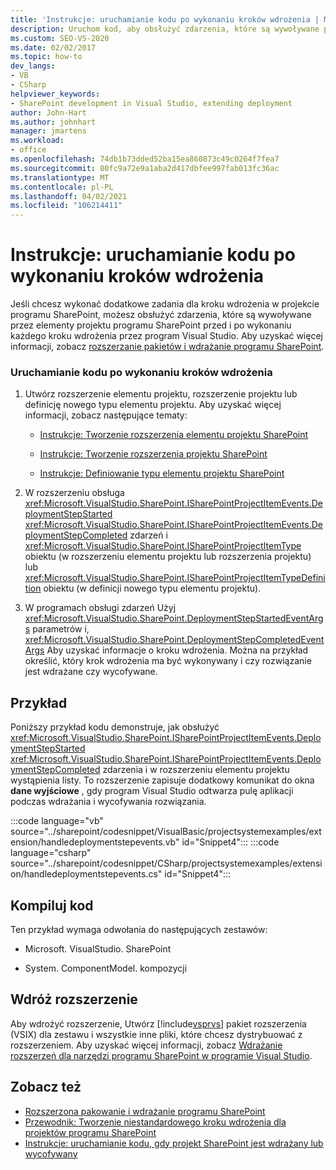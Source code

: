 ```yaml
---
title: 'Instrukcje: uruchamianie kodu po wykonaniu kroków wdrożenia | Microsoft Docs'
description: Uruchom kod, aby obsłużyć zdarzenia, które są wywoływane przez elementy projektu programu SharePoint przed i po wykonaniu kroku wdrożenia przez program Visual Studio.
ms.custom: SEO-VS-2020
ms.date: 02/02/2017
ms.topic: how-to
dev_langs:
- VB
- CSharp
helpviewer_keywords:
- SharePoint development in Visual Studio, extending deployment
author: John-Hart
ms.author: johnhart
manager: jmartens
ms.workload:
- office
ms.openlocfilehash: 74db1b73dded52ba15ea860873c49c0264f7fea7
ms.sourcegitcommit: 80fc9a72e9a1aba2d417dbfee997fab013fc36ac
ms.translationtype: MT
ms.contentlocale: pl-PL
ms.lasthandoff: 04/02/2021
ms.locfileid: "106214411"
---
```

# <a name="how-to-run-code-when-deployment-steps-are-executed"></a>Instrukcje: uruchamianie kodu po wykonaniu kroków wdrożenia
  Jeśli chcesz wykonać dodatkowe zadania dla kroku wdrożenia w projekcie programu SharePoint, możesz obsłużyć zdarzenia, które są wywoływane przez elementy projektu programu SharePoint przed i po wykonaniu każdego kroku wdrożenia przez program Visual Studio. Aby uzyskać więcej informacji, zobacz [rozszerzanie pakietów i wdrażanie programu SharePoint](../sharepoint/extending-sharepoint-packaging-and-deployment.md).

### <a name="to-run-code-when-deployment-steps-are-executed"></a>Uruchamianie kodu po wykonaniu kroków wdrożenia

1. Utwórz rozszerzenie elementu projektu, rozszerzenie projektu lub definicję nowego typu elementu projektu. Aby uzyskać więcej informacji, zobacz następujące tematy:

    - [Instrukcje: Tworzenie rozszerzenia elementu projektu SharePoint](../sharepoint/how-to-create-a-sharepoint-project-item-extension.md)

    - [Instrukcje: Tworzenie rozszerzenia projektu SharePoint](../sharepoint/how-to-create-a-sharepoint-project-extension.md)

    - [Instrukcje: Definiowanie typu elementu projektu SharePoint](../sharepoint/how-to-define-a-sharepoint-project-item-type.md)

2. W rozszerzeniu obsługa <xref:Microsoft.VisualStudio.SharePoint.ISharePointProjectItemEvents.DeploymentStepStarted> <xref:Microsoft.VisualStudio.SharePoint.ISharePointProjectItemEvents.DeploymentStepCompleted> zdarzeń i <xref:Microsoft.VisualStudio.SharePoint.ISharePointProjectItemType> obiektu (w rozszerzeniu elementu projektu lub rozszerzenia projektu) lub <xref:Microsoft.VisualStudio.SharePoint.ISharePointProjectItemTypeDefinition> obiektu (w definicji nowego typu elementu projektu).

3. W programach obsługi zdarzeń Użyj <xref:Microsoft.VisualStudio.SharePoint.DeploymentStepStartedEventArgs> parametrów i, <xref:Microsoft.VisualStudio.SharePoint.DeploymentStepCompletedEventArgs> Aby uzyskać informacje o kroku wdrożenia. Można na przykład określić, który krok wdrożenia ma być wykonywany i czy rozwiązanie jest wdrażane czy wycofywane.

## <a name="example"></a>Przykład
 Poniższy przykład kodu demonstruje, jak obsłużyć <xref:Microsoft.VisualStudio.SharePoint.ISharePointProjectItemEvents.DeploymentStepStarted> <xref:Microsoft.VisualStudio.SharePoint.ISharePointProjectItemEvents.DeploymentStepCompleted> zdarzenia i w rozszerzeniu elementu projektu wystąpienia listy. To rozszerzenie zapisuje dodatkowy komunikat do okna **dane wyjściowe** , gdy program Visual Studio odtwarza pulę aplikacji podczas wdrażania i wycofywania rozwiązania.

 :::code language="vb" source="../sharepoint/codesnippet/VisualBasic/projectsystemexamples/extension/handledeploymentstepevents.vb" id="Snippet4":::
 :::code language="csharp" source="../sharepoint/codesnippet/CSharp/projectsystemexamples/extension/handledeploymentstepevents.cs" id="Snippet4":::

## <a name="compile-the-code"></a>Kompiluj kod
 Ten przykład wymaga odwołania do następujących zestawów:

- Microsoft. VisualStudio. SharePoint

- System. ComponentModel. kompozycji

## <a name="deploy-the-extension"></a>Wdróż rozszerzenie
 Aby wdrożyć rozszerzenie, Utwórz [!include[vsprvs](../sharepoint/includes/vsprvs-md.md)] pakiet rozszerzenia (VSIX) dla zestawu i wszystkie inne pliki, które chcesz dystrybuować z rozszerzeniem. Aby uzyskać więcej informacji, zobacz [Wdrażanie rozszerzeń dla narzędzi programu SharePoint w programie Visual Studio](../sharepoint/deploying-extensions-for-the-sharepoint-tools-in-visual-studio.md).

## <a name="see-also"></a>Zobacz też
- [Rozszerzona pakowanie i wdrażanie programu SharePoint](../sharepoint/extending-sharepoint-packaging-and-deployment.md)
- [Przewodnik: Tworzenie niestandardowego kroku wdrożenia dla projektów programu SharePoint](../sharepoint/walkthrough-creating-a-custom-deployment-step-for-sharepoint-projects.md)
- [Instrukcje: uruchamianie kodu, gdy projekt SharePoint jest wdrażany lub wycofywany](../sharepoint/how-to-run-code-when-a-sharepoint-project-is-deployed-or-retracted.md)
